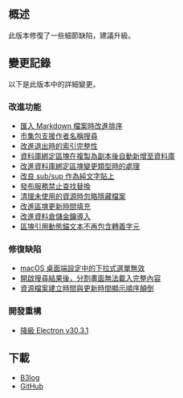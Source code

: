 ## 概述

此版本修復了一些細節缺陷，建議升級。

## 變更記錄

以下是此版本中的詳細變更。

### 改進功能

* [匯入 Markdown 檔案時改進排序](https://github.com/siyuan-note/siyuan/issues/11390)
* [市集包支援作者名稱搜尋](https://github.com/siyuan-note/siyuan/issues/11673)
* [改進退出時的索引完整性](https://github.com/siyuan-note/siyuan/issues/12039)
* [資料庫綁定區塊在複製為副本後自動新增至資料庫](https://github.com/siyuan-note/siyuan/issues/12140)
* [改進資料庫綁定區塊變更類型時的處理](https://github.com/siyuan-note/siyuan/issues/12152)
* [改良 sub/sup 作為純文字貼上](https://github.com/siyuan-note/siyuan/issues/12155)
* [發布服務禁止查找替換](https://github.com/siyuan-note/siyuan/issues/12168)
* [清理未使用的資源時忽略隱藏檔案](https://github.com/siyuan-note/siyuan/issues/12172)
* [改進區塊更新時間填充](https://github.com/siyuan-note/siyuan/issues/12182)
* [改進資料倉儲金鑰導入](https://github.com/siyuan-note/siyuan/issues/12183)
* [區塊引用動態錨文本不再包含轉義字元](https://github.com/siyuan-note/siyuan/issues/12187)

### 修復缺陷

* [macOS 桌面端設定中的下拉式選單無效](https://github.com/siyuan-note/siyuan/issues/11929)
* [開啟搜尋結果後，分割畫面無法載入完整內容](https://github.com/siyuan-note/siyuan/issues/12150)
* [資源檔案建立時間與更新時間顯示順序顛倒](https://github.com/siyuan-note/siyuan/issues/12170)

### 開發重構

* [降級 Electron v30.3.1](https://github.com/siyuan-note/siyuan/issues/12165)

## 下載

* [B3log](https://b3log.org/siyuan/download.html)
* [GitHub](https://github.com/siyuan-note/siyuan/releases)
